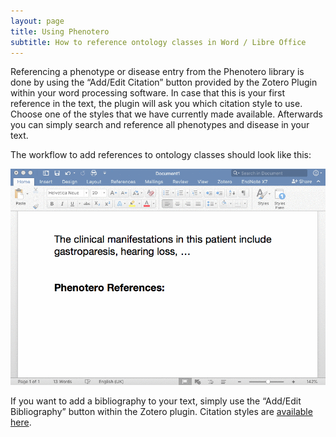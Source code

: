 ```yaml
---
layout: page
title: Using Phenotero
subtitle: How to reference ontology classes in Word / Libre Office
---
```




Referencing a phenotype or disease entry from the Phenotero library is done by using the “Add/Edit Citation” button provided by the Zotero Plugin within your word processing software. 
In case that this is your first reference in the text, the plugin will ask you which citation style to use. Choose one of the styles that we have currently made available. Afterwards you can simply search and reference all phenotypes and disease in your text. 

The workflow to add references to ontology classes should look like this:

![annotate](/img/screenshots/phenotero_in_action.gif "Phenotero - Annotate as you write")


If you want to add a bibliography to your text, simply use the “Add/Edit Bibliography” button within the Zotero plugin. Citation styles are [available here](/data_csl).


